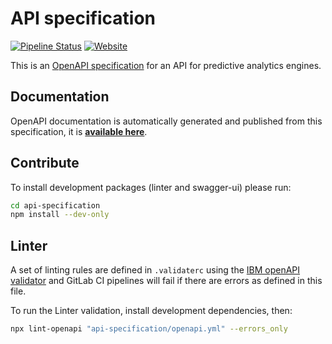# API specification

[![Pipeline Status](https://gitlab.com/visualising-sensitivity-classification-features/api-specification/badges/master/pipeline.svg)](https://gitlab.com/visualising-sensitivity-classification-features/api-specification/pipelines)
[![Website](https://img.shields.io/website?url=https%3A%2F%2Fharpocrates-app.gitlab.io%2Fapi-specification)](https://harpocrates-app.gitlab.io/api-specification)

This is an [OpenAPI specification](https://en.wikipedia.org/wiki/OpenAPI_Specification) for an API for predictive analytics engines.

## Documentation

OpenAPI documentation is automatically generated and published from this specification, it is [**available here**](https://harpocrates-app.gitlab.io/harpocrates).

## Contribute

To install development packages (linter and swagger-ui) please run:

```bash
cd api-specification
npm install --dev-only
```

## Linter

A set of linting rules are defined in `.validaterc` using the [IBM openAPI validator](https://github.com/IBM/openapi-validator) and GitLab CI pipelines will fail if there are errors as defined in this file.

To run the Linter validation, install development dependencies, then:

```bash
npx lint-openapi "api-specification/openapi.yml" --errors_only
```